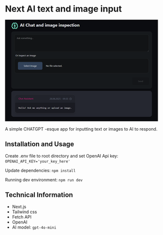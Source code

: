 # Next AI text and image input

![AI Chat and image logo](https://github.com/Shardala/next-ai-chat-img/blob/main/assets/chatimgnext.png "AI Chat and image logo")

A simple CHATGPT -esque app for inputting text or images to AI to respond.

## Installation and Usage

Create .env file to root directory and set OpenAI Api key:
`OPENAI_API_KEY='your_key_here'`

Update dependencies: `npm install`

Running dev environment: `npm run dev`

## Technical Information

- Next.js
- Tailwind css
- Fetch API
- OpenAI
- AI model: `gpt-4o-mini`
